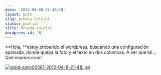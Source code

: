 ```yaml
---
date: '2012-04-08 21:48:19'
layout: post
slug: prueba-inicial
status: publish
title: Prueba inicial
wordpress_id: '8'
---
```


**Hola, **estoy probando el wordpress, buscando una configuración apaisada, donde quepa la foto y el texto en dos columnas. A ver qué tal… Qué enanos eran!

[![wpid-sany00561-2012-04-8-21-48.jpg](http://jjdenis.files.wordpress.com/2012/04/wpid-sany00561-2012-04-8-21-48.jpg)](http://jjdenis.files.wordpress.com/2008/09/sany00561.jpg)
